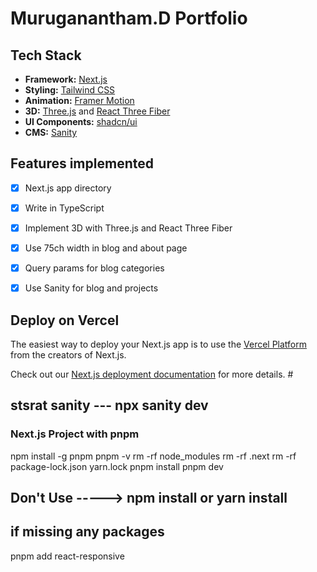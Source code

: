 # Muruganantham.D Portfolio



## Tech Stack

- **Framework:** [Next.js](https://nextjs.org)
- **Styling:** [Tailwind CSS](https://tailwindcss.com)
- **Animation:** [Framer Motion](https://www.framer.com/motion/)
- **3D:** [Three.js](https://threejs.org) and [React Three Fiber](https://docs.pmnd.rs/react-three-fiber/getting-started/introduction)
- **UI Components:** [shadcn/ui](https://ui.shadcn.com)
- **CMS:** [Sanity](https://sanity.io)

## Features implemented

- [x] Next.js app directory
- [x] Write in TypeScript
- [x] Implement 3D with Three.js and React Three Fiber
- [x] Use 75ch width in blog and about page
- [x] Query params for blog categories
- [x] Use Sanity for blog and projects


## Deploy on Vercel

The easiest way to deploy your Next.js app is to use the [Vercel Platform](https://vercel.com/new?utm_medium=default-template&filter=next.js&utm_source=create-next-app&utm_campaign=create-next-app-readme) from the creators of Next.js.

Check out our [Next.js deployment documentation](https://nextjs.org/docs/deployment) for more details.
# 

## stsrat sanity --- npx sanity dev

### Next.js Project with pnpm
npm install -g pnpm
pnpm -v
rm -rf node_modules
rm -rf .next
rm -rf package-lock.json yarn.lock 
pnpm install
pnpm dev

## Don't Use  ----->  npm install or yarn install


## if missing any packages
pnpm add react-responsive 
